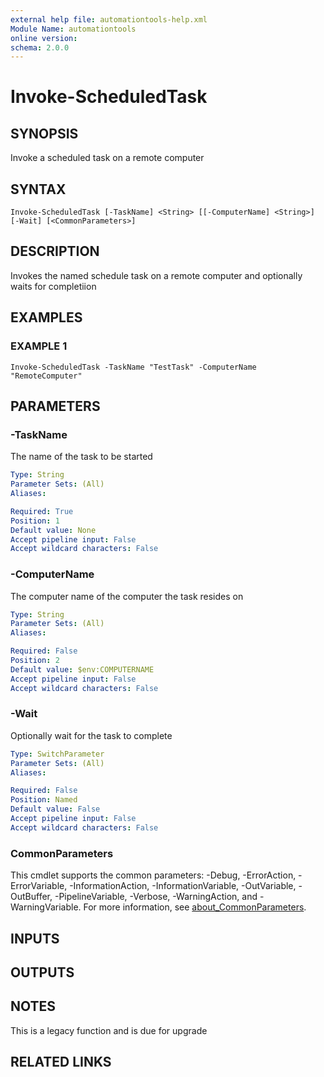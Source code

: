 ```yaml
---
external help file: automationtools-help.xml
Module Name: automationtools
online version:
schema: 2.0.0
---
```


# Invoke-ScheduledTask

## SYNOPSIS
Invoke a scheduled task on a remote computer

## SYNTAX

```
Invoke-ScheduledTask [-TaskName] <String> [[-ComputerName] <String>] [-Wait] [<CommonParameters>]
```

## DESCRIPTION
Invokes the named schedule task on a remote computer and optionally waits for completiion

## EXAMPLES

### EXAMPLE 1
```
Invoke-ScheduledTask -TaskName "TestTask" -ComputerName "RemoteComputer"
```

## PARAMETERS

### -TaskName
The name of the task to be started

```yaml
Type: String
Parameter Sets: (All)
Aliases:

Required: True
Position: 1
Default value: None
Accept pipeline input: False
Accept wildcard characters: False
```

### -ComputerName
The computer name of the computer the task resides on

```yaml
Type: String
Parameter Sets: (All)
Aliases:

Required: False
Position: 2
Default value: $env:COMPUTERNAME
Accept pipeline input: False
Accept wildcard characters: False
```

### -Wait
Optionally wait for the task to complete

```yaml
Type: SwitchParameter
Parameter Sets: (All)
Aliases:

Required: False
Position: Named
Default value: False
Accept pipeline input: False
Accept wildcard characters: False
```

### CommonParameters
This cmdlet supports the common parameters: -Debug, -ErrorAction, -ErrorVariable, -InformationAction, -InformationVariable, -OutVariable, -OutBuffer, -PipelineVariable, -Verbose, -WarningAction, and -WarningVariable. For more information, see [about_CommonParameters](http://go.microsoft.com/fwlink/?LinkID=113216).

## INPUTS

## OUTPUTS

## NOTES
This is a legacy function and is due for upgrade

## RELATED LINKS
